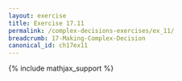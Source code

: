 ```yaml
---
layout: exercise
title: Exercise 17.11
permalink: /complex-decisions-exercises/ex_11/
breadcrumb: 17-Making-Complex-Decision
canonical_id: ch17ex11
---
```


{% include mathjax_support %}
